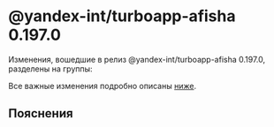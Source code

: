 # @yandex-int/turboapp-afisha 0.197.0

<!-- ЧЕЛОВЕЧЕСКОЕ ВСТУПЛЕНИЕ -->

Изменения, вошедшие в релиз @yandex-int/turboapp-afisha 0.197.0, разделены на группы:

Все важные изменения подробно описаны [ниже](#Пояснения).

## Пояснения

